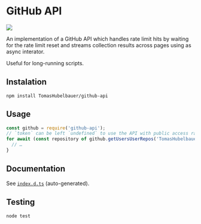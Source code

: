 # GitHub API

![](https://github.com/TomasHubelbauer/github-api/workflows/github-actions/badge.svg)

An implementation of a GitHub API which handles rate limit hits by waiting for
the rate limit reset and streams collection results across pages using as async
interator.

Useful for long-running scripts.

## Instalation

`npm install TomasHubelbauer/github-api`

## Usage

```js
const github = require('github-api');
// `token` can be left `undefined` to use the API with public access rate limits
for await (const repository of github.getUsersUserRepos('TomasHubelbauer', { token })) {
  // …
}
```

## Documentation

See [`index.d.ts`](index.d.ts) (auto-generated).

## Testing

`node test`
